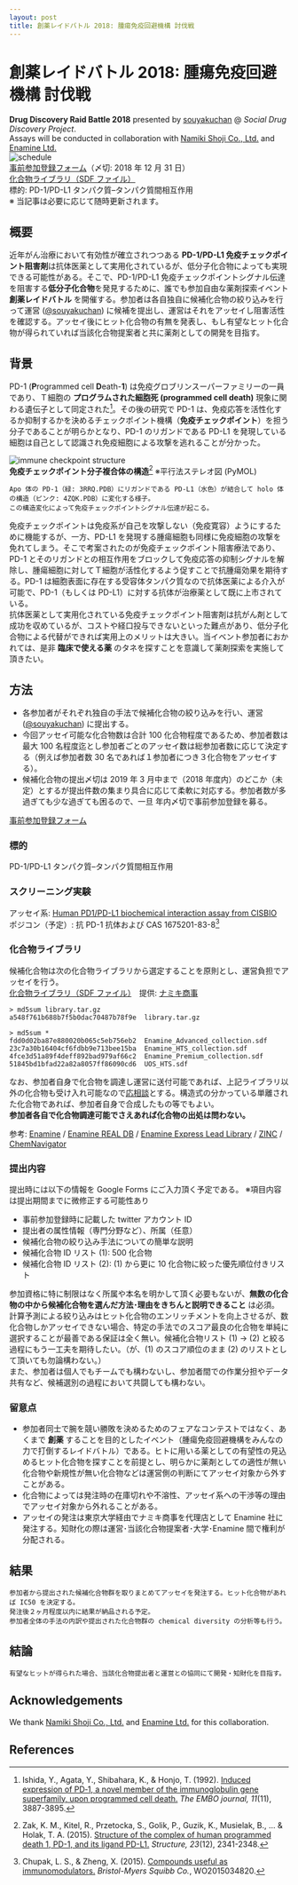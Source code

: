 ```yaml
---
layout: post
title: 創薬レイドバトル 2018: 腫瘍免疫回避機構 討伐戦
---
```


# 創薬レイドバトル 2018: 腫瘍免疫回避機構 討伐戦
**Drug Discovery Raid Battle 2018** presented by [souyakuchan](https://twitter.com/souyakuchan) @ *Social Drug Discovery Project*.  
Assays will be conducted in collaboration with [Namiki Shoji Co., Ltd.](https://www.namiki-s.co.jp/) and [Enamine Ltd.](https://www.enamine.net/)  
![schedule](https://user-images.githubusercontent.com/33997698/45530216-86850c80-b824-11e8-8e08-361e775a1692.png)  
[事前参加登録フォーム](https://goo.gl/forms/oKjZvPwVdccAfwB62)（〆切: 2018 年 12 月 31 日）  
[化合物ライブラリ（SDF ファイル）](https://souyakuchan.s3.amazonaws.com/ddraids/2018/share/library.tar.gz)  
標的: PD-1/PD-L1 タンパク質–タンパク質間相互作用  
※ 当記事は必要に応じて随時更新されます。
## 概要
近年がん治療において有効性が確立されつつある **PD-1/PD-L1 免疫チェックポイント阻害剤**は抗体医薬として実用化されているが、低分子化合物によっても実現できる可能性がある。そこで、PD-1/PD-L1 免疫チェックポイントシグナル伝達を阻害する**低分子化合物**を発見するために、誰でも参加自由な薬剤探索イベント **創薬レイドバトル** を開催する。参加者は各自独自に候補化合物の絞り込みを行って運営 ([@souyakuchan](https://twitter.com/souyakuchan)) に候補を提出し、運営はそれをアッセイし阻害活性を確認する。アッセイ後にヒット化合物の有無を発表し、もし有望なヒット化合物が得られていれば当該化合物提案者と共に薬剤としての開発を目指す。
## 背景
PD-1 (**P**rogrammed cell **D**eath-**1**) は免疫グロブリンスーパーファミリーの一員であり、Ｔ細胞の **プログラムされた細胞死 (programmed cell death)** 現象に関わる遺伝子として同定された[^1]。その後の研究で PD-1 は、免疫応答を活性化するか抑制するかを決めるチェックポイント機構（**免疫チェックポイント**）を担う分子であることが明らかとなり、PD-1 のリガンドである PD-L1 を発現している細胞は自己として認識され免疫細胞による攻撃を逃れることが分かった。  

![immune checkpoint structure](https://user-images.githubusercontent.com/33997698/45400644-fa3de280-b687-11e8-95f5-d60404553ad3.gif)  
**免疫チェックポイント分子複合体の構造**[^2] ※平行法ステレオ図 (PyMOL)  
```
Apo 体の PD-1（緑: 3RRQ.PDB）にリガンドである PD-L1（水色）が結合して holo 体の構造（ピンク: 4ZQK.PDB）に変化する様子。  
この構造変化によって免疫チェックポイントシグナル伝達が起こる。
```

免疫チェックポイントは免疫系が自己を攻撃しない（免疫寛容）ようにするために機能するが、一方、PD-L1 を発現する腫瘍細胞も同様に免疫細胞の攻撃を免れてしまう。そこで考案されたのが免疫チェックポイント阻害療法であり、PD-1 とそのリガンドとの相互作用をブロックして免疫応答の抑制シグナルを解除し、腫瘍細胞に対してＴ細胞が活性化するよう促すことで抗腫瘍効果を期待する。PD-1 は細胞表面に存在する受容体タンパク質なので抗体医薬による介入が可能で、PD-1（もしくは PD-L1）に対する抗体が治療薬として既に上市されている。  
抗体医薬として実用化されている免疫チェックポイント阻害剤は抗がん剤として成功を収めているが、コストや経口投与できないといった難点があり、低分子化合物による代替ができれば実用上のメリットは大きい。当イベント参加者におかれては、是非 **臨床で使える薬** のタネを探すことを意識して薬剤探索を実施して頂きたい。
## 方法
- 各参加者がそれぞれ独自の手法で候補化合物の絞り込みを行い、運営 ([@souyakuchan](https://twitter.com/souyakuchan)) に提出する。  
- 今回アッセイ可能な化合物数は合計 100 化合物程度であるため、参加者数は最大 100 名程度迄とし参加者ごとのアッセイ数は総参加者数に応じて決定する（例えば参加者数 30 名であれば１参加者につき３化合物をアッセイする）。  
- 候補化合物の提出〆切は 2019 年 3 月中まで（2018 年度内）のどこか（未定）とするが提出件数の集まり具合に応じて柔軟に対応する。参加者数が多過ぎても少な過ぎても困るので、一旦 年内〆切で事前参加登録を募る。  
  
[事前参加登録フォーム](https://goo.gl/forms/oKjZvPwVdccAfwB62)
### 標的
PD-1/PD-L1 タンパク質–タンパク質間相互作用
### スクリーニング実験
アッセイ系: [Human PD1/PD-L1 biochemical interaction assay from CISBIO](https://www.cisbio.com/japan/drug-discovery/human-pd1pd-l1-biochemical-interaction-assay)  
ポジコン（予定）: 抗 PD-1 抗体および CAS 1675201-83-8[^3]
### 化合物ライブラリ
候補化合物は次の化合物ライブラリから選定することを原則とし、運営負担でアッセイを行う。  
[化合物ライブラリ（SDF ファイル）](https://souyakuchan.s3.amazonaws.com/ddraids/2018/share/library.tar.gz)　提供: [ナミキ商事](https://www.namiki-s.co.jp/)

```sh:md5
> md5sum library.tar.gz
a548f761b688b7f5b0dac70487b78f9e  library.tar.gz
```

```sh:md5
> md5sum *
fdd0d02ba87e880020b065c5eb756eb2  Enamine_Advanced_collection.sdf
23c7a30b16404cf6fdbb9e713bee15ba  Enamine_HTS_collection.sdf
4fce3d51a89f4deff892bad979af66c2  Enamine_Premium_collection.sdf
51845bd1bfad22a82a8057ff86090cd6  UOS_HTS.sdf
```
なお、参加者自身で化合物を調達し運営に送付可能であれば、上記ライブラリ以外の化合物も受け入れ可能なので[応相談](https://twitter.com/souyakuchan)とする。構造式の分かっている単離された化合物であれば、参加者自身で合成したもの等でもよい。  
**参加者各自で化合物調達可能でさえあれば化合物の出処は問わない。**  
  
参考: [Enamine](https://www.enamine.net/index.php?option=com_content&task=view&id=11) / [Enamine REAL DB](https://enamine.net/index.php?option=com_content&task=view&id=254) / [Enamine Express Lead Library](https://www.enamine.net/index.php?option=com_content&task=view&id=195) / [ZINC](http://zinc.docking.org/) / [ChemNavigator](http://www.chemnavigator.com/) 
### 提出内容
提出時には以下の情報を Google Forms にご入力頂く予定である。 ※項目内容は提出期間までに微修正する可能性あり
- 事前参加登録時に記載した twitter アカウント ID
- 提出者の属性情報（専門分野など）、所属（任意）
- 候補化合物の絞り込み手法についての簡単な説明
- 候補化合物 ID リスト (1): 500 化合物
- 候補化合物 ID リスト (2): (1) から更に 10 化合物に絞った優先順位付きリスト  
  
参加資格に特に制限はなく所属や本名を明かして頂く必要もないが、**無数の化合物の中から候補化合物を選んだ方法･理由をきちんと説明できること** は必須。  
計算予測による絞り込みはヒット化合物のエンリッチメントを向上させるが、数化合物しかアッセイできない場合、特定の手法でのスコア最良の化合物を単純に選択することが最善である保証は全く無い。候補化合物リスト (1) → (2) と絞る過程にもう一工夫を期待したい。（が、(1) のスコア順位のまま (2) のリストとして頂いても勿論構わない。）  
また、参加者は個人でもチームでも構わないし、参加者間での作業分担やデータ共有など、候補選別の過程において共闘しても構わない。
### 留意点
- 参加者同士で腕を競い勝敗を決めるためのフェアなコンテストではなく、あくまで **創薬** することを目的としたイベント（腫瘍免疫回避機構をみんなの力で打倒するレイドバトル）である。ヒトに用いる薬としての有望性の見込めるヒット化合物を探すことを前提とし、明らかに薬剤としての適性が無い化合物や新規性が無い化合物などは運営側の判断にてアッセイ対象から外すことがある。
- 化合物によっては発注時の在庫切れや不溶性、アッセイ系への干渉等の理由でアッセイ対象から外れることがある。
- アッセイの発注は東京大学経由でナミキ商事を代理店として Enamine 社に発注する。知財化の際は運営･当該化合物提案者･大学･Enamine 間で権利が分配される。
## 結果
```
参加者から提出された候補化合物群を取りまとめてアッセイを発注する。ヒット化合物があれば IC50 を決定する。  
発注後２ヶ月程度以内に結果が納品される予定。
参加者全体の手法の内訳や提出された化合物群の chemical diversity の分析等も行う。
```
## 結論
```
有望なヒットが得られた場合、当該化合物提出者と運営との協同にて開発・知財化を目指す。
```
## Acknowledgements
We thank [Namiki Shoji Co., Ltd.](https://www.namiki-s.co.jp/) and [Enamine Ltd.](https://www.enamine.net/) for this collaboration.
## References
[^1]: Ishida, Y., Agata, Y., Shibahara, K., & Honjo, T. (1992). [Induced expression of PD‐1, a novel member of the immunoglobulin gene superfamily, upon programmed cell death.](https://onlinelibrary.wiley.com/doi/abs/10.1002/j.1460-2075.1992.tb05481.x) *The EMBO journal, 11*(11), 3887-3895.  
[^2]: Zak, K. M., Kitel, R., Przetocka, S., Golik, P., Guzik, K., Musielak, B., ... & Holak, T. A. (2015). [Structure of the complex of human programmed death 1, PD-1, and its ligand PD-L1.](https://www.sciencedirect.com/science/article/pii/S0969212615004025) *Structure, 23*(12), 2341-2348.  
[^3]: Chupak, L. S., & Zheng, X. (2015). [Compounds useful as immunomodulators.](https://patentscope.wipo.int/search/en/detail.jsf?docId=WO2015034820) *Bristol-Myers Squibb Co.*, WO2015034820.  
